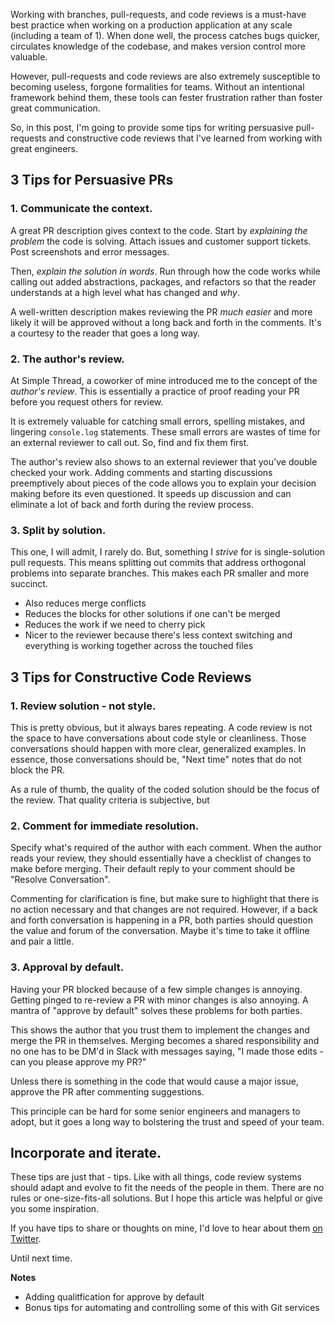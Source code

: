 Working with branches, pull-requests, and code reviews is a must-have best practice when working on a production application at any scale (including a team of 1). When done well, the process catches bugs quicker, circulates knowledge of the codebase, and makes version control more valuable.

However, pull-requests and code reviews are also extremely susceptible to becoming useless, forgone formalities for teams. Without an intentional framework behind them, these tools can fester frustration rather than foster great communication.

So, in this post, I'm going to provide some tips for writing persuasive pull-requests and constructive code reviews that I've learned from working with great engineers. 

## 3 Tips for Persuasive PRs
### 1. Communicate the context.
A great PR description gives context to the code. Start by *explaining the problem* the code is solving. Attach issues and customer support tickets. Post screenshots and error messages.

Then, *explain the solution in words*. Run through how the code works while calling out added abstractions, packages, and refactors so that the reader understands at a high level what has changed and *why*.

A well-written description makes reviewing the PR *much easier* and more likely it will be approved without a long back and forth in the comments. It's a courtesy to the reader that goes a long way.

### 2. The author's review.
At Simple Thread, a coworker of mine introduced me to the concept of the *author's review*. This is essentially a practice of proof reading your PR before you request others for review.

It is extremely valuable for catching small errors, spelling mistakes, and lingering `console.log` statements. These small errors are wastes of time for an external reviewer to call out. So, find and fix them first.

The author's review also shows to an external reviewer that you've double checked your work. Adding comments and starting discussions preemptively about pieces of the code allows you to explain your decision making before its even questioned. It speeds up discussion and can eliminate a lot of back and forth during the review process.

### 3. Split by solution.
This one, I will admit, I rarely do. But, something I *strive* for is single-solution pull requests. This means splitting out commits that address orthogonal problems into separate branches. This makes each PR smaller and more succinct.

- Also reduces merge conflicts
- Reduces the blocks for other solutions if one can't be merged
- Reduces the work if we need to cherry pick
- Nicer to the reviewer because there's less context switching and everything is working together across the touched files

## 3 Tips for Constructive Code Reviews
### 1. Review solution - not style.
This is pretty obvious, but it always bares repeating.  A code review is not the space to have conversations about code style or cleanliness. Those conversations should happen with more clear, generalized examples. In essence, those conversations should be, "Next time" notes that do not block the PR.

As a rule of thumb, the quality of the coded solution should be the focus of the review. That quality criteria is subjective, but 

### 2. Comment for immediate resolution.
Specify what's required of the author with each comment. When the author reads your review, they should essentially have a checklist of changes to make before merging. Their default reply to your comment should be "Resolve Conversation". 

Commenting for clarification is fine, but make sure to highlight that there is no action necessary and that changes are not required. However, if a back and forth conversation is happening in a PR, both parties should question the value and forum of the conversation. Maybe it's time to take it offline and pair a little.

### 3. Approval by default.
Having your PR blocked because of a few simple changes is annoying. Getting pinged to re-review a PR with minor changes is also annoying. A mantra of "approve by default" solves these problems for both parties.

This shows the author that you trust them to implement the changes and merge the PR in themselves. Merging becomes a shared responsibility and no one has to be DM'd in Slack with messages saying, "I made those edits - can you please approve my PR?"

Unless there is something in the code that would cause a major issue, approve the PR after commenting suggestions. 

This principle can be hard for some senior engineers and managers to adopt, but it goes a long way to bolstering the trust and speed of your team.

## Incorporate and iterate.
These tips are just that - tips. Like with all things, code review systems should adapt and evolve to fit the needs of the people in them. There are no rules or one-size-fits-all solutions. But I hope this article was helpful or give you some inspiration.

If you have tips to share or thoughts on mine, I'd love to hear about them [on Twitter](https://twitter.com/drewlyton).

Until next time.


**Notes**
- Adding qualitfication for approve by default
- Bonus tips for automating and controlling some of this with Git services